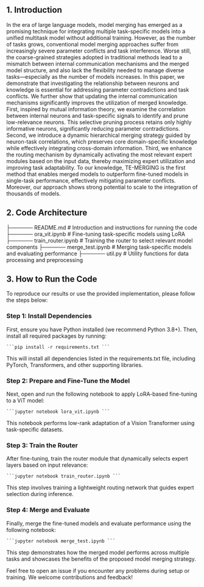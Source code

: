## 1. Introduction 
In the era of large language models, model merging has emerged as a promising technique for integrating multiple task-specific models into a unified multitask model without additional training. However, as the number of tasks grows, conventional model merging approaches suffer from increasingly severe parameter conflicts and task interference. Worse still, the coarse-grained strategies adopted in traditional methods lead to a mismatch between internal communication mechanisms and the merged model structure, and also lack the flexibility needed to manage diverse tasks—especially as the number of models increases.
In this paper, we demonstrate that investigating the relationship between neurons and knowledge is essential for addressing parameter contradictions and task conflicts. We further show that updating the internal communication mechanisms significantly improves the utilization of merged knowledge. 
First, inspired by mutual information theory, we examine the correlation between internal neurons and task-specific signals to identify and prune low-relevance neurons. This selective pruning process retains only highly informative neurons, significantly reducing parameter contradictions.
Second, we introduce a dynamic hierarchical merging strategy guided by neuron-task correlations, which preserves core domain-specific knowledge while effectively integrating cross-domain information. Third, we enhance the routing mechanism by dynamically activating the most relevant expert modules based on the input data, thereby maximizing expert utilization and improving task adaptability. To our knowledge, TE-MERGING is the first method that enables merged models to outperform fine-tuned models in single-task performance, effectively mitigating parameter conflicts. Moreover, our approach shows strong potential to scale to the integration of thousands of models.

## 2. Code Architecture
 ├────── README.md              # Introduction and instructions for running the code
 ├────── ora_vit.ipynb          # Fine-tuning task-specific models using LoRA
 ├────── train_router.ipynb     # Training the router to select relevant model components
 ├────── merge_test.ipynb       # Merging task-specific models and evaluating performance
 ├────── util.py                # Utility functions for data processing and preprocessing

## 3. How to Run the Code

To reproduce our results or use the provided implementation, please follow the steps below:

### Step 1: Install Dependencies

First, ensure you have Python installed (we recommend Python 3.8+). Then, install all required packages by running:

<pre><code>```pip install -r requirements.txt ``` </code></pre>

This will install all dependencies listed in the requirements.txt file, including PyTorch, Transformers, and other supporting libraries.

### Step 2: Prepare and Fine-Tune the Model
Next, open and run the following notebook to apply LoRA-based fine-tuning to a ViT model:

<pre><code>```jupyter notebook lora_vit.ipynb ``` </code></pre>

This notebook performs low-rank adaptation of a Vision Transformer using task-specific datasets.

### Step 3: Train the Router

After fine-tuning, train the router module that dynamically selects expert layers based on input relevance:

<pre><code>```jupyter notebook train_router.ipynb ``` </code></pre>

This step involves training a lightweight routing network that guides expert selection during inference.

### Step 4: Merge and Evaluate

Finally, merge the fine-tuned models and evaluate performance using the following notebook:

<pre><code>```jupyter notebook merge_test.ipynb ``` </code></pre>

This step demonstrates how the merged model performs across multiple tasks and showcases the benefits of the proposed model merging strategy.

Feel free to open an issue if you encounter any problems during setup or training. We welcome contributions and feedback!